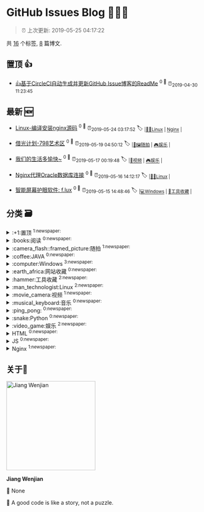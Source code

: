 
# GitHub Issues Blog :tada::tada::tada:
    
> :alarm_clock: 上次更新: 2019-05-25 04:17:22
    
共 [16](https://github.com/jwenjian/ghiblog/labels) 个标签, [8](https://github.com/jwenjian/ghiblog/issues) 篇博文.

## 置顶 :thumbsup: 
- [👍基于CircleCI自动生成并更新GitHub Issue博客的ReadMe](https://github.com/jwenjian/ghiblog/issues/1)  <sup>0 :speech_balloon:</sup>  	 :alarm_clock:<sub>2019-04-30 11:23:45</sub> 
## 最新 :new: 
- [Linux-编译安装nginx源码](https://github.com/jwenjian/ghiblog/issues/9) <sup>0 :speech_balloon:</sup>  			 :alarm_clock:<sub>2019-05-24 03:17:52</sub> 
 :label: 	<sub>|</sub><sub>[:man_technologist:Linux](https://github.com/jwenjian/ghiblog/labels/%3Aman_technologist%3ALinux)	|	</sub><sub>[Nginx](https://github.com/jwenjian/ghiblog/labels/Nginx)	|	</sub>

- [借光计划-798艺术区](https://github.com/jwenjian/ghiblog/issues/8) <sup>0 :speech_balloon:</sup>  			 :alarm_clock:<sub>2019-05-19 04:50:12</sub> 
 :label: 	<sub>|</sub><sub>[:camera_flash::framed_picture:随拍](https://github.com/jwenjian/ghiblog/labels/%3Acamera_flash%3A%3Aframed_picture%3A%E9%9A%8F%E6%8B%8D)	|	</sub><sub>[:video_game:娱乐](https://github.com/jwenjian/ghiblog/labels/%3Avideo_game%3A%E5%A8%B1%E4%B9%90)	|	</sub>

- [我们的生活多愉快~](https://github.com/jwenjian/ghiblog/issues/7) <sup>0 :speech_balloon:</sup>  			 :alarm_clock:<sub>2019-05-17 00:19:48</sub> 
 :label: 	<sub>|</sub><sub>[:movie_camera:视频](https://github.com/jwenjian/ghiblog/labels/%3Amovie_camera%3A%E8%A7%86%E9%A2%91)	|	</sub><sub>[:video_game:娱乐](https://github.com/jwenjian/ghiblog/labels/%3Avideo_game%3A%E5%A8%B1%E4%B9%90)	|	</sub>

- [Nginx代理Oracle数据库连接](https://github.com/jwenjian/ghiblog/issues/6) <sup>0 :speech_balloon:</sup>  			 :alarm_clock:<sub>2019-05-16 14:12:17</sub> 
 :label: 	<sub>|</sub><sub>[:man_technologist:Linux](https://github.com/jwenjian/ghiblog/labels/%3Aman_technologist%3ALinux)	|	</sub>

- [智能屏幕护眼软件: f.lux](https://github.com/jwenjian/ghiblog/issues/5) <sup>0 :speech_balloon:</sup>  			 :alarm_clock:<sub>2019-05-15 14:48:46</sub> 
 :label: 	<sub>|</sub><sub>[:computer:Windows](https://github.com/jwenjian/ghiblog/labels/%3Acomputer%3AWindows)	|	</sub><sub>[:hammer:工具收藏](https://github.com/jwenjian/ghiblog/labels/%3Ahammer%3A%E5%B7%A5%E5%85%B7%E6%94%B6%E8%97%8F)	|	</sub>

## 分类  :card_file_box: 

<details>
<summary>:+1:置顶	<sup>1:newspaper:</sup></summary>

- [👍基于CircleCI自动生成并更新GitHub Issue博客的ReadMe](https://github.com/jwenjian/ghiblog/issues/1)  <sup>0 :speech_balloon:</sup>  	 :alarm_clock:<sub>2019-04-30 11:23:45</sub> 


</details>

<details>
<summary>:books:阅读	<sup>0:newspaper:</sup></summary>



</details>

<details>
<summary>:camera_flash::framed_picture:随拍	<sup>1:newspaper:</sup></summary>

- [借光计划-798艺术区](https://github.com/jwenjian/ghiblog/issues/8)  <sup>0 :speech_balloon:</sup>  	 :alarm_clock:<sub>2019-05-19 04:50:12</sub> 


</details>

<details>
<summary>:coffee:JAVA	<sup>0:newspaper:</sup></summary>



</details>

<details>
<summary>:computer:Windows	<sup>3:newspaper:</sup></summary>

- [智能屏幕护眼软件: f.lux](https://github.com/jwenjian/ghiblog/issues/5)  <sup>0 :speech_balloon:</sup>  	 :alarm_clock:<sub>2019-05-15 14:48:46</sub> 
- [windows系统-gif 动画录制软件](https://github.com/jwenjian/ghiblog/issues/4)  <sup>0 :speech_balloon:</sup>  	 :alarm_clock:<sub>2019-05-15 14:40:19</sub> 
- [谷歌浏览器原生支持触控板快速前进后退](https://github.com/jwenjian/ghiblog/issues/3)  <sup>0 :speech_balloon:</sup>  	 :alarm_clock:<sub>2019-05-15 14:36:35</sub> 


</details>

<details>
<summary>:earth_africa:网站收藏	<sup>0:newspaper:</sup></summary>



</details>

<details>
<summary>:hammer:工具收藏	<sup>2:newspaper:</sup></summary>

- [智能屏幕护眼软件: f.lux](https://github.com/jwenjian/ghiblog/issues/5)  <sup>0 :speech_balloon:</sup>  	 :alarm_clock:<sub>2019-05-15 14:48:46</sub> 
- [windows系统-gif 动画录制软件](https://github.com/jwenjian/ghiblog/issues/4)  <sup>0 :speech_balloon:</sup>  	 :alarm_clock:<sub>2019-05-15 14:40:19</sub> 


</details>

<details>
<summary>:man_technologist:Linux	<sup>2:newspaper:</sup></summary>

- [Linux-编译安装nginx源码](https://github.com/jwenjian/ghiblog/issues/9)  <sup>0 :speech_balloon:</sup>  	 :alarm_clock:<sub>2019-05-24 03:17:52</sub> 
- [Nginx代理Oracle数据库连接](https://github.com/jwenjian/ghiblog/issues/6)  <sup>0 :speech_balloon:</sup>  	 :alarm_clock:<sub>2019-05-16 14:12:17</sub> 


</details>

<details>
<summary>:movie_camera:视频	<sup>1:newspaper:</sup></summary>

- [我们的生活多愉快~](https://github.com/jwenjian/ghiblog/issues/7)  <sup>0 :speech_balloon:</sup>  	 :alarm_clock:<sub>2019-05-17 00:19:48</sub> 


</details>

<details>
<summary>:musical_keyboard:音乐	<sup>0:newspaper:</sup></summary>



</details>

<details>
<summary>:ping_pong:	<sup>0:newspaper:</sup></summary>



</details>

<details>
<summary>:snake:Python	<sup>0:newspaper:</sup></summary>



</details>

<details>
<summary>:video_game:娱乐	<sup>2:newspaper:</sup></summary>

- [借光计划-798艺术区](https://github.com/jwenjian/ghiblog/issues/8)  <sup>0 :speech_balloon:</sup>  	 :alarm_clock:<sub>2019-05-19 04:50:12</sub> 
- [我们的生活多愉快~](https://github.com/jwenjian/ghiblog/issues/7)  <sup>0 :speech_balloon:</sup>  	 :alarm_clock:<sub>2019-05-17 00:19:48</sub> 


</details>

<details>
<summary>HTML	<sup>0:newspaper:</sup></summary>



</details>

<details>
<summary>JS	<sup>0:newspaper:</sup></summary>



</details>

<details>
<summary>Nginx	<sup>1:newspaper:</sup></summary>

- [Linux-编译安装nginx源码](https://github.com/jwenjian/ghiblog/issues/9)  <sup>0 :speech_balloon:</sup>  	 :alarm_clock:<sub>2019-05-24 03:17:52</sub> 


</details>

## 关于:boy: 

[<img alt="Jiang Wenjian" src="https://avatars3.githubusercontent.com/u/25657798?v=4" width="233"/>](https://github.com/jwenjian)

**Jiang Wenjian**

:round_pushpin: None

:black_flag: A good code is like a story, not a puzzle.
